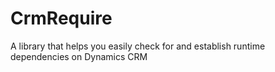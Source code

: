 CrmRequire
==========

A library that helps you easily check for and establish runtime dependencies on Dynamics CRM
